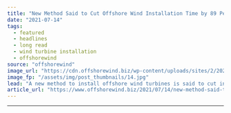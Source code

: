 ```yaml
---
title: "New Method Said to Cut Offshore Wind Installation Time by 89 Per Cent"
date: "2021-07-14"
tags: 
  - featured
  - headlines
  - long read
  - wind turbine installation
  - offshorewind
source: "offshorewind"
image_url: "https://cdn.offshorewind.biz/wp-content/uploads/sites/2/2021/07/14123503/EOWDC_Vattenfall.jpg"
image_fp: "/assets/img/post_thumbnails/14.jpg"
lead: "A new method to install offshore wind turbines is said to cut installation time"
article_url: "https://www.offshorewind.biz/2021/07/14/new-method-said-to-cut-offshore-wind-installation-time-by-89-per-cent/"
---
```


---
